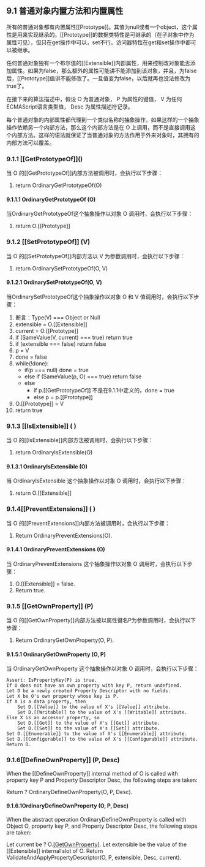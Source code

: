 ## 9.1 普通对象内置方法和内置属性
所有的普通对象都有内置属性[[Prototype]]。其值为null或者一个object，这个属性是用来实现继承的。[[Prototype]]的数据类特性是可继承的（在子对象中作为属性可见），但只在get操作中可以，set不行。访问器特性在get和set操作中都可以被继承。

任何普通对象独有一个布尔值的[[Extensible]]内部属性，用来控制改对象能否添加属性。如果为false，那么额外的属性可能讲不能添加到该对象，并且，为false后，[[Prototype]]值讲不能修改了。一旦值变为false，以后就再也没法修改为true了。

在接下来的算法描述中，假设 O 为普通对象， P 为属性的键值， V 为任何ECMAScript语言类型值， Desc 为属性描述符记录。

每个普通对象的内部属性都代理到一个类似名称的抽象操作，如果这样的一个抽象操作依赖另一个内部方法，那么这个内部方法是在 O 上调用，而不是直接调用这个内部方法。这样的语法就保证了当普通对象的方法作用于外来对象时，其拥有的内部方法可以覆盖。

### 9.1.1 [[GetPrototypeOf]\]()
当 O 的[[GetPrototypeOf]]内部方法被调用时，会执行以下步骤：
1. return OrdinaryGetPrototypeOf(O)

#### 9.1.1.1 OrdinaryGetPrototypeOf (O)

当OrdinaryGetPrototypeOf这个抽象操作以对象 O 调用时，会执行以下步骤：

1. return O.[[Prototype]]

### 9.1.2 [[SetPrototypeOf]\] (V)
当 O 的[[SetPrototypeOf]]内部方法以 V 为参数调用时，会执行以下步骤：
1. return OrdinarySetPrototypeOf(O, V)

#### 9.1.2.1 OrdinarySetPrototypeOf(O, V)
当OrdinarySetPrototypeOf这个抽象操作以对象 O 和 V 值调用时，会执行以下步骤：

1. 断言：Type(V) === Object or Null
2. extensible = O.[[Extensible]]
3. current = O.[[Prototype]]
4. if (SameValue(V, current) === true)  return true
5. if (extensible === false) return false
6. p = V
7. done = false
8. while(!done):
    * if(p === null) done = true
    * else if (SameValue(p, O) === true) return false
    * else 
        + if p.[[GetPrototypeOf]] 不是在9.1.1中定义的，done = true
        + else p = p.[[Prototype]]
9. O.[[Prototype]] = V
10. return true

### 9.1.3 [[IsExtensible]\] ( )
当 O 的[[IsExtensible]]内部方法被调用时，会执行以下步骤：
1. return OrdinaryIsExtensible(O)

#### 9.1.3.1 OrdinaryIsExtensible (O)
当 OrdinaryIsExtensible 这个抽象操作以对象 O 调用时，会执行以下步骤：
1. return O.[[Extensible]]

### 9.1.4[[PreventExtensions]] ( )

当 O 的[[PreventExtensions]]内部方法被调用时，会执行以下步骤：

1. Return OrdinaryPreventExtensions(O).

#### 9.1.4.1 OrdinaryPreventExtensions (O)

当 OrdinaryPreventExtensions 这个抽象操作以对象 O 调用时，会执行以下步骤：

1. O.[[Extensible]] = false.
2. Return true.

### 9.1.5 [[GetOwnProperty]] (P)

当 O 的[[GetOwnProperty]]内部方法被以属性键名P为参数调用时，会执行以下步骤：

1. Return  OrdinaryGetOwnProperty(O, P).

#### 9.1.5.1 OrdinaryGetOwnProperty (O, P)

当 OrdinaryGetOwnProperty 这个抽象操作以对象 O 调用时，会执行以下步骤：

```
Assert: IsPropertyKey(P) is true.
If O does not have an own property with key P, return undefined.
Let D be a newly created Property Descriptor with no fields.
Let X be O's own property whose key is P.
If X is a data property, then
    Set D.[[Value]] to the value of X's [[Value]] attribute.
    Set D.[[Writable]] to the value of X's [[Writable]] attribute.
Else X is an accessor property, so
    Set D.[[Get]] to the value of X's [[Get]] attribute.
    Set D.[[Set]] to the value of X's [[Set]] attribute.
Set D.[[Enumerable]] to the value of X's [[Enumerable]] attribute.
Set D.[[Configurable]] to the value of X's [[Configurable]] attribute.
Return D.
```

### 9.1.6[[DefineOwnProperty]] (P, Desc)

When the [[DefineOwnProperty]] internal method of O is called with property key P and Property Descriptor Desc, the following steps are taken:

Return ? OrdinaryDefineOwnProperty(O, P, Desc).

#### 9.1.6.1OrdinaryDefineOwnProperty (O, P, Desc)

When the abstract operation OrdinaryDefineOwnProperty is called with Object O, property key P, and Property Descriptor Desc, the following steps are taken:

Let current be ? O.[[GetOwnProperty]](P).
Let extensible be the value of the [[Extensible]] internal slot of O.
Return ValidateAndApplyPropertyDescriptor(O, P, extensible, Desc, current).
